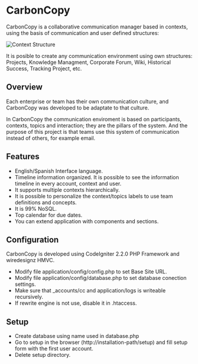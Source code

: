 CarbonCopy
===========

CarbonCopy is a collaborative communication manager based in contexts, using the basis of communication and user defined structures:

![Context Structure](https://raw.githubusercontent.com/porquero/CarbonCopy/master/pub/readme/context-structure.png)

It is posible to create any communication environment using own structures: Projects, Knowledge Managment, Corporate Forum,
 Wiki, Historical Success, Tracking Project, etc.


Overview
------------

Each enterprise or team has their own communication culture, and CarbonCopy was developed to be adaptate to
that culture.

In CarbonCopy the communication enviroment is based on participants, contexts, topics and interaction; they are the pillars of
the system. And the purpose of this project is that teams use this system of communication instead of others, for
example email.


Features
-----------

* English/Spanish Interface language.
* Timeline information organized. It is possible to see the information timeline in every account, context and user.
* It supports multiple contexts hierarchically.
* It is possible to personalize the context/topics labels to use team definitions and concepts.
* It is 99% NoSQL.
* Top calendar for due dates.
* You can extend application with components and sections.

Configuration
-----------------

CarbonCopy is developed using CodeIgniter 2.2.0 PHP Framework and wiredesignz HMVC.

* Modify file application/config/config.php to set Base Site URL.
* Modify file application/config/database.php to set database conection settings.
* Make sure that _accounts/cc and application/logs is writeable recursively.
* If rewrite engine is not use, disable it in .htaccess.


Setup
-------

* Create database using name used in database.php
* Go to setup in the browser (http://installation-path/setup) and fill setup form with the first user account.
* Delete setup directory.